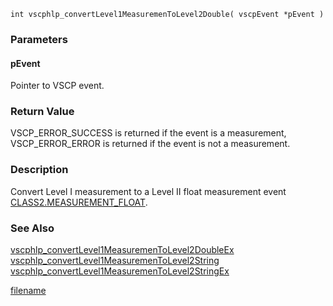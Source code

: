 

```clike
int vscphlp_convertLevel1MeasuremenToLevel2Double( vscpEvent *pEvent )
```

### Parameters

#### pEvent
Pointer to VSCP event.

### Return Value
VSCP_ERROR_SUCCESS is returned if the event is a measurement, VSCP_ERROR_ERROR is returned if the event is not a measurement. 

### Description
Convert Level I measurement to a Level II float measurement event [CLASS2.MEASUREMENT_FLOAT](https://grodansparadis.gitbooks.io/the-vscp-specification/class2.measurement_float.html). 


### See Also
[vscphlp_convertLevel1MeasuremenToLevel2DoubleEx](vscphlp_convertlevel1measurementolevel2doubleex.md)
[vscphlp_convertLevel1MeasuremenToLevel2String](vscphlp_convertlevel1measurementolevel2string.md)
[vscphlp_convertLevel1MeasuremenToLevel2StringEx](vscphlp_convertlevel1measurementolevel2stringex.md)



[filename](./bottom_copyright.md ':include')

